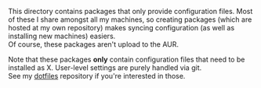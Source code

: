 This directory contains packages that only provide configuration files.
Most of these I share amongst all my machines, so creating packages
(which are hosted at my own repository) makes syncing configuration
(as well as installing new machines) easiers.  
Of course, these packages aren't upload to the AUR.

Note that these packages **only** contain configuration files that need
to be installed as X. User-level settings are purely handled via git.  
See my [dotfiles](https://github.com/hobarrera/dotfiles) repository if
you're interested in those.
